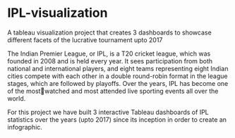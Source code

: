 # IPL-visualization
A tableau visualization project that creates 3 dashboards to showcase different facets of the lucrative tournament upto 2017

The Indian Premier League, or IPL, is a T20 cricket league, which was founded in 2008 and is held 
every year. It sees participation from both national and international players, and eight teams 
representing eight Indian cities compete with each other in a double round-robin format in the 
league stages, which are followed by playoffs. Over the years, IPL has become one of the mostwatched and most attended live sporting events all over the world.

For this project we have built 3 interactive Tableau dashboards of IPL statistics over the years (upto 2017) since its 
inception in order to create an infographic.
